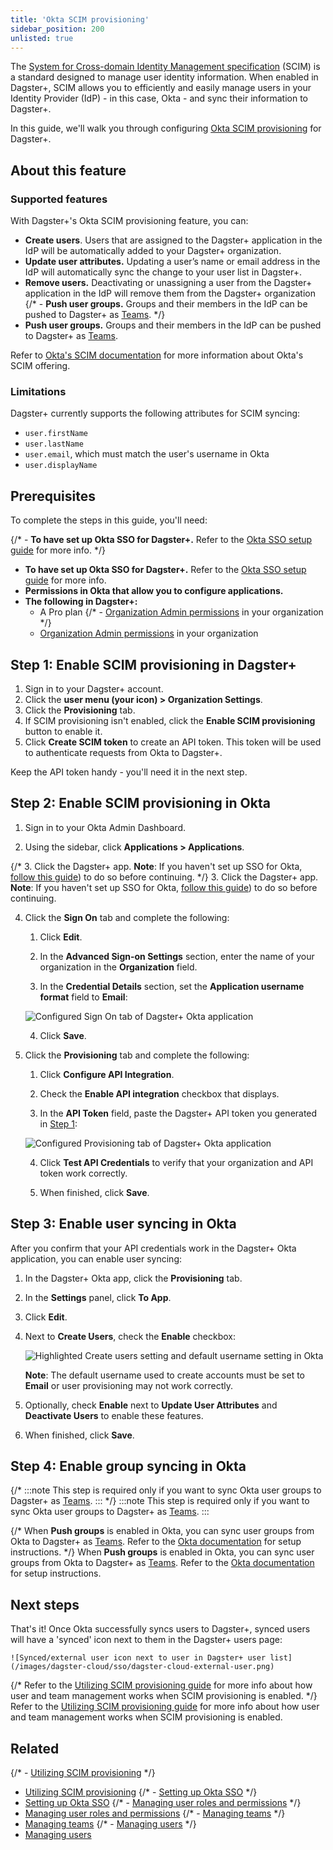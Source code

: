 ```yaml
---
title: 'Okta SCIM provisioning'
sidebar_position: 200
unlisted: true
---
```


The [System for Cross-domain Identity Management specification](https://scim.cloud/) (SCIM) is a standard designed to manage user identity information. When enabled in Dagster+, SCIM allows you to efficiently and easily manage users in your Identity Provider (IdP) - in this case, Okta - and sync their information to Dagster+.

In this guide, we'll walk you through configuring [Okta SCIM provisioning](https://developer.okta.com/docs/concepts/scim/) for Dagster+.

## About this feature

<Tabs>
<TabItem value="Supported features">

### Supported features

With Dagster+'s Okta SCIM provisioning feature, you can:

- **Create users**. Users that are assigned to the Dagster+ application in the IdP will be automatically added to your Dagster+ organization.
- **Update user attributes.** Updating a user’s name or email address in the IdP will automatically sync the change to your user list in Dagster+.
- **Remove users.** Deactivating or unassigning a user from the Dagster+ application in the IdP will remove them from the Dagster+ organization
{/* - **Push user groups.** Groups and their members in the IdP can be pushed to Dagster+ as [Teams](/dagster-plus/account/managing-users/managing-teams). */}
- **Push user groups.** Groups and their members in the IdP can be pushed to Dagster+ as
    [Teams](/todo).

Refer to [Okta's SCIM documentation](https://developer.okta.com/docs/concepts/scim/) for more information about Okta's SCIM offering.

</TabItem>
<TabItem value="Limitations">

### Limitations

Dagster+ currently supports the following attributes for SCIM syncing:

- `user.firstName`
- `user.lastName`
- `user.email`, which must match the user's username in Okta
- `user.displayName`

</TabItem>
</Tabs>

## Prerequisites

To complete the steps in this guide, you'll need:

{/* - **To have set up Okta SSO for Dagster+.** Refer to the [Okta SSO setup guide](/dagster-plus/account/authentication/okta/saml-sso) for more info. */}
- **To have set up Okta SSO for Dagster+.** Refer to the [Okta SSO setup guide](/todo) for more info.
- **Permissions in Okta that allow you to configure applications.**
- **The following in Dagster+:**
  - A Pro plan
  {/* - [Organization Admin permissions](/dagster-plus/account/managing-users/managing-user-roles-permissions#user-permissions-reference) in your organization */}
  - [Organization Admin permissions](/todo) in your organization

## Step 1: Enable SCIM provisioning in Dagster+

1. Sign in to your Dagster+ account.
2. Click the **user menu (your icon) > Organization Settings**.
3. Click the **Provisioning** tab.
4. If SCIM provisioning isn't enabled, click the **Enable SCIM provisioning** button to enable it.
5. Click **Create SCIM token** to create an API token. This token will be used to authenticate requests from Okta to Dagster+.

Keep the API token handy - you'll need it in the next step.

## Step 2: Enable SCIM provisioning in Okta

1. Sign in to your Okta Admin Dashboard.

2. Using the sidebar, click **Applications > Applications**.

{/* 3. Click the Dagster+ app. **Note**: If you haven't set up SSO for Okta, [follow this guide](/dagster-plus/account/authentication/okta/saml-sso)) to do so before continuing. */}
3. Click the Dagster+ app. **Note**: If you haven't set up SSO for Okta, [follow this guide](/todo)) to do so before continuing.

4. Click the **Sign On** tab and complete the following:

   1. Click **Edit**.

   2. In the **Advanced Sign-on Settings** section, enter the name of your organization in the **Organization** field.

   3. In the **Credential Details** section, set the **Application username format** field to **Email**:


    ![Configured Sign On tab of Dagster+ Okta application](/images/dagster-cloud/sso/okta/scim-sign-on-tab.png)

   4. Click **Save**.

5. Click the **Provisioning** tab and complete the following:

   1. Click **Configure API Integration**.

   2. Check the **Enable API integration** checkbox that displays.

   3. In the **API Token** field, paste the Dagster+ API token you generated in [Step 1](#step-1-enable-scim-provisioning-in-dagster):

    ![Configured Provisioning tab of Dagster+ Okta application](/images/dagster-cloud/sso/okta/provisioning-tab.png)

   4. Click **Test API Credentials** to verify that your organization and API token work correctly.

   5. When finished, click **Save**.

## Step 3: Enable user syncing in Okta

After you confirm that your API credentials work in the Dagster+ Okta application, you can enable user syncing:

1. In the Dagster+ Okta app, click the **Provisioning** tab.

2. In the **Settings** panel, click **To App**.

3. Click **Edit**.

4. Next to **Create Users**, check the **Enable** checkbox:

    ![Highlighted Create users setting and default username setting in Okta](/images/dagster-cloud/sso/okta/provisioning-to-app-create-users.png)

   **Note**: The default username used to create accounts must be set to **Email** or user provisioning may not work correctly.

5. Optionally, check **Enable** next to **Update User Attributes** and **Deactivate Users** to enable these features.

6. When finished, click **Save**.

## Step 4: Enable group syncing in Okta

{/*
:::note
  This step is required only if you want to sync Okta user groups to Dagster+ as [Teams](/dagster-plus/account/managing-users/managing-teams).
:::
*/}
:::note
  This step is required only if you want to sync Okta user groups to Dagster+ as [Teams](/todo).
:::

{/* When **Push groups** is enabled in Okta, you can sync user groups from Okta to Dagster+ as [Teams](/dagster-plus/account/managing-users/managing-teams). Refer to the [Okta documentation](https://help.okta.com/oie/en-us/Content/Topics/users-groups-profiles/usgp-enable-group-push.htm) for setup instructions. */}
When **Push groups** is enabled in Okta, you can sync user groups from Okta to Dagster+ as [Teams](/todo). Refer to the [Okta documentation](https://help.okta.com/oie/en-us/Content/Topics/users-groups-profiles/usgp-enable-group-push.htm) for setup instructions.

## Next steps

That's it! Once Okta successfully syncs users to Dagster+, synced users will have a 'synced' icon next to them in the Dagster+ users page:

    ![Synced/external user icon next to user in Dagster+ user list](/images/dagster-cloud/sso/dagster-cloud-external-user.png)

{/* Refer to the [Utilizing SCIM provisioning guide](/dagster-plus/account/authentication/utilizing-scim-provisioning) for more info about how user and team management works when SCIM provisioning is enabled. */}
Refer to the [Utilizing SCIM provisioning guide](/todo) for more info about how user and team management works when SCIM provisioning is enabled.

## Related

{/* - [Utilizing SCIM provisioning](/dagster-plus/account/authentication/utilizing-scim-provisioning) */}
- [Utilizing SCIM provisioning](/todo)
{/* - [Setting up Okta SSO](/dagster-plus/account/authentication/okta/saml-sso) */}
- [Setting up Okta SSO](/todo)
{/* - [Managing user roles and permissions](/dagster-plus/account/managing-users/managing-user-roles-permissions) */}
- [Managing user roles and permissions](/todo)
{/* - [Managing teams](/dagster-plus/account/managing-users/managing-teams) */}
- [Managing teams](/todo)
{/* - [Managing users](/dagster-plus/account/managing-users) */}
- [Managing users](/todo)
